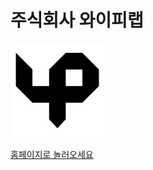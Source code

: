 # 주식회사 와이피랩

<img src="yp_logo_512.png" alt="drawing" width="150"/>

[홈페이지로 놀러오세요](https://yp-lab.io/)
